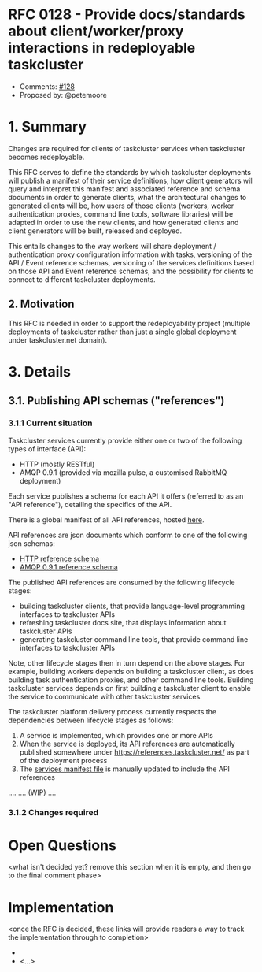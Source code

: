# RFC 0128 - Provide docs/standards about client/worker/proxy interactions in redeployable taskcluster
* Comments: [#128](https://api.github.com/repos/taskcluster/taskcluster-rfcs/issues/128)
* Proposed by: @petemoore

# 1. Summary

Changes are required for clients of taskcluster services when taskcluster
becomes redeployable.

This RFC serves to define the standards by which taskcluster deployments will
publish a manifest of their service definitions, how client generators will
query and interpret this manifest and associated reference and schema documents
in order to generate clients, what the architectural changes to generated
clients will be, how users of those clients (workers, worker authentication
proxies, command line tools, software libraries) will be adapted in order to
use the new clients, and how generated clients and client generators will be
built, released and deployed.

This entails changes to the way workers will share deployment / authentication
proxy configuration information with tasks, versioning of the API / Event
reference schemas, versioning of the services definitions based on those API
and Event reference schemas, and the possibility for clients to connect to
different taskcluster deployments.

## 2. Motivation

This RFC is needed in order to support the redeployability project (multiple
deployments of taskcluster rather than just a single global deployment under
taskcluster.net domain).

# 3. Details

## 3.1. Publishing API schemas ("references")

### 3.1.1 Current situation

Taskcluster services currently provide either one or two of the following types
of interface (API):

* HTTP (mostly RESTful)
* AMQP 0.9.1 (provided via mozilla pulse, a customised RabbitMQ deployment)

Each service publishes a schema for each API it offers (referred to as an "API
reference"), detailing the specifics of the API.

There is a global manifest of all API references, hosted
[here](https://references.taskcluster.net/manifest.json).

API references are json documents which conform to one of the following json
schemas:

* [HTTP reference schema](https://schemas.taskcluster.net/base/v1/api-reference.json)
* [AMQP 0.9.1 reference schema](https://schemas.taskcluster.net/base/v1/exchanges-reference.json)

The published API references are consumed by the following lifecycle stages:

* building taskcluster clients, that provide language-level programming interfaces to taskcluster APIs
* refreshing taskcluster docs site, that displays information about taskcluster APIs
* generating taskcluster command line tools, that provide command line interfaces to taskcluster APIs

Note, other lifecycle stages then in turn depend on the above stages. For
example, building workers depends on building a taskcluster client, as does
building task authentication proxies, and other command line tools. Building
taskcluster services depends on first building a taskcluster client to enable
the service to communicate with other taskcluster services.

The taskcluster platform delivery process currently respects the dependencies
between lifecycle stages as follows:

1. A service is implemented, which provides one or more APIs
2. When the service is deployed, its API references are automatically
   published somewhere under https://references.taskcluster.net/ as part of the
   deployment process
3. The [services manifest file](https://references.taskcluster.net/manifest.json) is manually updated to include the  API references

....
.... (WIP)
....

### 3.1.2 Changes required

# Open Questions

<what isn't decided yet? remove this section when it is empty, and then go to
the final comment phase>

# Implementation

<once the RFC is decided, these links will provide readers a way to track the
implementation through to completion>

* <link to tracker bug, issue, etc.>
* <...>
